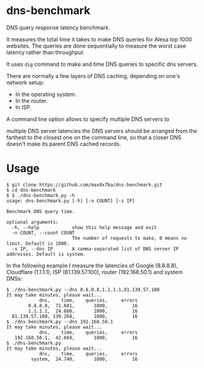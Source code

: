 # dns-benchmark
DNS query response latency benchmark.

It measures the total time it takes to make DNS queries for Alexa top 1000 websites. The queries are done sequentially to measure the worst case latency rather than throughput.

It uses `dig` command to make and time DNS queries to specific dns servers.

There are normally a few layers of DNS caching, depending on one's network setup:

* In the operating system.
* In the router.
* In ISP.

A command line option allows to specify multiple DNS servers to

multiple DNS server latencies the DNS servers should be arranged from the farthest to the closest one on the command line, so that a closer DNS doesn't make its parent DNS cached records.

# Usage
```
$ git clone https://github.com/max0x7ba/dns-benchmark.git
$ cd dns-benchmark
$ $ ./dns-benchmark.py -h
usage: dns-benchmark.py [-h] [-n COUNT] [-s IP]

Benchmark DNS query time.

optional arguments:
  -h, --help            show this help message and exit
  -n COUNT, --count COUNT
                        The number of requests to make, 0 means no limit. Default is 1000.
  -s IP, --dns IP       A comma-separated list of DNS server IP addresses. Default is system.
```

In the following example I measure the latencies of Google (8.8.8.8), Cloudflare (1.1.1.1), ISP (81.139.57.100), router (192.168.50.1) and system DNSs:

```
$ ./dns-benchmark.py --dns 8.8.8.8,1.1.1.1,81.139.57.100
It may take minutes, please wait...
            dns,    time,    queries,     errors
        8.8.8.8,  71.601,       1000,         16
        1.1.1.1,  24.080,       1000,         16
  81.139.57.100, 130.268,       1000,         16
$ ./dns-benchmark.py --dns 192.168.50.1
It may take minutes, please wait...
            dns,    time,    queries,     errors
   192.168.50.1,  42.669,       1000,         16
$ ./dns-benchmark.py
It may take minutes, please wait...
            dns,    time,    queries,     errors
         system,  24.740,       1000,         16
```
